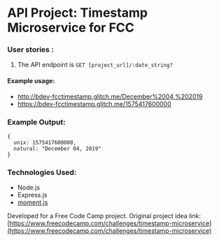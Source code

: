
# API Project: Timestamp Microservice for FCC

### User stories :

1. The API endpoint is `GET [project_url]/:date_string?`

#### Example usage:
* http://bdev-fcctimestamp.glitch.me/December%2004,%202019
* https://bdev-fcctimestamp.glitch.me/1575417600000


### Example Output:

```
{
  unix: 1575417600000,
  natural: "December 04, 2019"
}
```

### Technologies Used:

* Node.js
* Express.js
* [moment.js](http://momentjs.com/)

Developed for a Free Code Camp project. Original project idea link: [https://www.freecodecamp.com/challenges/timestamp-microservice](https://www.freecodecamp.com/challenges/timestamp-microservice)